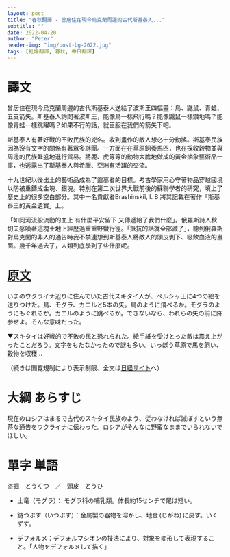 ```yaml
---
layout: post
title: "春秋翻譯 - 曾居住在現今烏克蘭周邊的古代斯基泰人..."
subtitle: ""
date: 2022-04-20
author: "Peter"
header-img: "img/post-bg-2022.jpg"
tags: [社論翻譯, 春秋, 中日翻譯]
---
```


# 譯文

曾居住在現今烏克蘭周邊的古代斯基泰人送給了波斯王四幅畫：鳥、鼴鼠、青蛙、五支箭矢。斯基泰人詢問著波斯王，能像鳥一樣飛行嗎？能像鼴鼠一樣鑽地嗎？能像青蛙一樣跳躍嗎？如果不行的話，就臣服在我們的箭矢下吧。

斯基泰人有著好戰的不敗民族的兇名。收到畫作的敵人想必十分動搖。斯基泰民族因為沒有文字的關係有著眾多謎團。一方面在在草原飼養馬匹，也在採收穀物並與周邊的民族繁盛地進行貿易。將鹿、虎等等的動物大膽地做成的黃金抽象藝術品一事，也透露出了斯基泰人與希臘、亞洲有活躍的交流。

十九世紀以後出土的藝術品成為了盜墓者的目標。考古學家用心守著物品穿越國境以防被重鑄成金塊、銀塊。特別在第二次世界大戰前後的蘇聯學者的研究，填上了歷史上的很多空白部分。其中一名貢獻者Brashinskiĭ, I. B.將其記載在著作「斯基泰王的黃金遺寶」上。

「如同河流般流動的血上 有什麼平安留下 又傳遞給了我們什麼」。俄羅斯詩人秋切夫感嘆著這塊土地上經歷過重重野蠻行徑。「抵抗的話就全部滅了」，聽到俄羅斯對烏克蘭的非人的通告時我不禁連想到斯基泰人將敵人的頭皮剝下、啜飲血液的畫面。幾千年過去了，人類到底學到了些什麼呢。

# [原文](1)
 
いまのウクライナ辺りに住んでいた古代スキタイ人が、ペルシャ王に4つの絵を送りつけた。鳥、モグラ、カエルと5本の矢。鳥のように飛べるか。モグラのようにもぐれるか。カエルのように跳べるか。できないなら、われらの矢の前に降参せよ。そんな意味だった。

▼スキタイは好戦的で不敗の民と恐れられた。絵手紙を受けとった敵は震え上がったことだろう。文字をもたなかったので謎も多い。いっぽう草原で馬を飼い、穀物を収穫...

（続きは閲覧規制により表示制限、全文は[日経サイト](1)へ）

# 大綱 あらすじ

現在のロシアはまるで古代のスキタイ民族のよう、従わなければ滅ぼすという無茶な通告をウクライナに伝わった。ロシアがそんなに野蛮なままでいられないでほしい。

# 單字 単語

盗掘　とうくつ　／　頭皮　とうひ

- 土竜（モグラ）： モグラ科の哺乳類。体長約15センチで尾は短い。

- 鋳つぶす（いつぶす）：金属製の器物を溶かし、地金 (じがね) に戻す。いくずす。

- デフォルメ：デフォルマシオンの技法により、対象を変形して表現すること。「人物をデフォルメして描く」


[1]: https://www.nikkei.com/article/DGXZQOCD193310Z10C22A4000000/